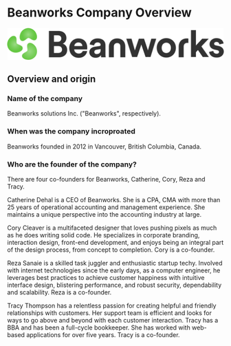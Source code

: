 #  Beanworks Company Overview 

![Logo](beanworks-logo-colour.png)

## Overview and origin 

### Name of the company 
Beanworks solutions Inc. ("Beanworks", respectively). 

### When was the company incroproated 
Beanworks founded in 2012 in Vancouver, British Columbia, Canada. 

### Who are the founder of the company?
There are four co-founders for Beanworks, Catherine, Cory, Reza and Tracy. 

Catherine Dehal is a CEO of Beanworks.  She is a CPA, CMA with more than 25 years of operational accounting and management experience.  She maintains a unique perspective into the accounting industry at large.  

Cory Cleaver is a multifaceted designer that loves pushing pixels as much as he does writing solid code. He specializes in corporate branding, interaction design, front-end development, and enjoys being an integral part of the design process, from concept to completion. Cory is a co-founder.

Reza Sanaie is a skilled task juggler and enthusiastic startup techy. Involved with internet technologies since the early days, as a computer engineer, he leverages best practices to achieve customer happiness with intuitive interface design, blistering performance, and robust security, dependability and scalability. Reza is a co-founder.

Tracy Thompson has a relentless passion for creating helpful and friendly relationships with customers. Her support team is efficient and looks for ways to go above and beyond with each customer interaction. Tracy has a BBA and has been a full-cycle bookkeeper. She has worked with web-based applications for over five years. Tracy is a co-founder.

